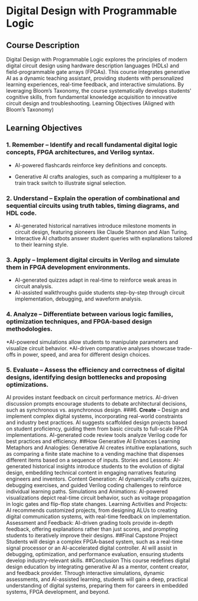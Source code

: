 # Digital Design with Programmable Logic

## Course Description
Digital Design with Programmable Logic explores the principles of modern digital circuit design using hardware description languages (HDLs) and field-programmable gate arrays (FPGAs). This course integrates generative AI as a dynamic teaching assistant, providing students with personalized learning experiences, real-time feedback, and interactive simulations. By leveraging Bloom’s Taxonomy, the course systematically develops students' cognitive skills, from fundamental knowledge acquisition to innovative circuit design and troubleshooting.
Learning Objectives (Aligned with Bloom’s Taxonomy)

## Learning Objectives
### 1. Remember – Identify and recall fundamental digital logic concepts, FPGA architectures, and Verilog syntax.
* AI-powered flashcards reinforce key definitions and concepts.

* Generative AI crafts analogies, such as comparing a multiplexer to a train track switch to illustrate signal selection.
### 2. **Understand** – Explain the operation of combinational and sequential circuits using truth tables, timing diagrams, and HDL code.
* AI-generated historical narratives introduce milestone moments in circuit design, featuring pioneers like Claude Shannon and Alan Turing.
* Interactive AI chatbots answer student queries with explanations tailored to their learning style.
### 3. **Apply** – Implement digital circuits in Verilog and simulate them in FPGA development environments.
* AI-generated quizzes adapt in real-time to reinforce weak areas in circuit analysis.
* AI-assisted walkthroughs guide students step-by-step through circuit implementation, debugging, and waveform analysis.
### 4. **Analyze** – Differentiate between various logic families, optimization techniques, and FPGA-based design methodologies.
*AI-powered simulations allow students to manipulate parameters and visualize circuit behavior.
*AI-driven comparative analyses showcase trade-offs in power, speed, and area for different design choices.
### 5. **Evaluate** – Assess the efficiency and correctness of digital designs, identifying design bottlenecks and proposing optimizations.
AI provides instant feedback on circuit performance metrics.
AI-driven discussion prompts encourage students to debate architectural decisions, such as synchronous vs. asynchronous design.
###6. **Create** – Design and implement complex digital systems, incorporating real-world constraints and industry best practices.
AI suggests scaffolded design projects based on student proficiency, guiding them from basic circuits to full-scale FPGA implementations.
AI-generated code review tools analyze Verilog code for best practices and efficiency.
##How Generative AI Enhances Learning
Metaphors and Analogies: Generative AI creates intuitive explanations, such as comparing a finite state machine to a vending machine that dispenses different items based on a sequence of inputs.
Stories and Lessons: AI-generated historical insights introduce students to the evolution of digital design, embedding technical content in engaging narratives featuring engineers and inventors.
Content Generation: AI dynamically crafts quizzes, debugging exercises, and guided Verilog coding challenges to reinforce individual learning paths.
Simulations and Animations: AI-powered visualizations depict real-time circuit behavior, such as voltage propagation in logic gates and flip-flop state changes.
Learning Activities and Projects: AI recommends customized projects, from designing ALUs to creating digital communication systems, with real-time feedback on implementation.
Assessment and Feedback: AI-driven grading tools provide in-depth feedback, offering explanations rather than just scores, and prompting students to iteratively improve their designs.
##Final Capstone Project
Students will design a complex FPGA-based system, such as a real-time signal processor or an AI-accelerated digital controller. AI will assist in debugging, optimization, and performance evaluation, ensuring students develop industry-relevant skills.
##Conclusion
This course redefines digital design education by integrating generative AI as a mentor, content creator, and feedback provider. Through interactive simulations, dynamic assessments, and AI-assisted learning, students will gain a deep, practical understanding of digital systems, preparing them for careers in embedded systems, FPGA development, and beyond.


